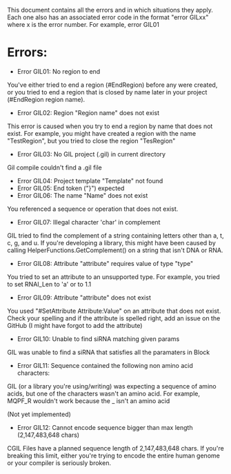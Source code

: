 

This document contains all the errors and in which situations they apply. Each one also has an associated
error code in the format "error GILxx" where x is the error number. For example, error GIL01

Errors:
=======
* Error GIL01: No region to end

You've either tried to end a region (#EndRegion) before any were created, or you tried to end a region that is closed by name later in your project (#EndRegion region name).

* Error GIL02: Region "Region name" does not exist

This error is caused when you try to end a region by name that does not exist. For example, you might have created a region with the name "TestRegion", but you tried to close the region "TesRegion"

* Error GIL03: No GIL project (.gil) in current directory

Gil compile couldn't find a .gil file

* Error GIL04: Project template "Template" not found
* Error GIL05: End token ("}") expected
* Error GIL06: The name "Name" does not exist

You referenced a sequence or operation that does not exist. 

* Error GIL07: Illegal character 'char' in complement

GIL tried to find the complement of a string containing letters other than a, t, c, g, and u. If you're developing a library, this might have been caused by calling HelperFunctions.GetComplement() on a string that isn't DNA or RNA.

* Error GIL08: Attribute "attribute" requires value of type "type"

You tried to set an attribute to an unsupported type. For example, you tried to set RNAI_Len to 'a' or to 1.1

* Error GIL09: Attribute "attribute" does not exist

You used "#SetAttribute Attribute:Value" on an attribute that does not exist. Check your spelling and if the attribute is spelled right, add an issue on the GitHub (I might have forgot to add the attribute)

* Error GIL10: Unable to find siRNA matching given params

GIL was unable to find a siRNA that satisfies all the paramaters in Block

* Error GIL11: Sequence contained the following non amino acid characters:

GIL (or a library you're using/writing) was expecting a sequence of amino acids, but one of the characters wasn't an amino acid. For example, MQPF_R wouldn't work because the _ isn't an amino acid

(Not yet implemented)
* Error GIL12: Cannot encode sequence bigger than max length (2,147,483,648 chars)

CGIL Files have a planned sequence length of 2,147,483,648 chars. If you're breaking this limit, either you're trying to encode the entire human genome or your compiler is seriously broken. 